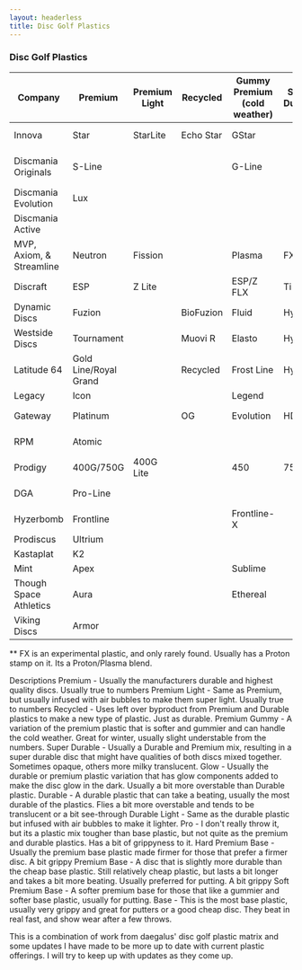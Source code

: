 ```yaml
---
layout: headerless
title: Disc Golf Plastics
---
```


### Disc Golf Plastics

| Company                  | Premium               | Premium Light | Recycled  | Gummy Premium (cold weather) | Super Durable | Glow         | Durable   | Durable Light | Pro            | Hard Premium Base       | Premium Base                 | Soft Premium Base | Base Glow   | Base       |
| ------------------------ | --------------------- | ------------- | --------- | ---------------------------- | ------------- | ------------ | --------- | ------------- | -------------- | ----------------------- | ---------------------------- | ----------------- | ----------- | ---------- |
| Innova                   | Star                  | StarLite      | Echo Star | GStar                        |               | Glow Champ   | Champion  | Blizzard      | Pro            | KC-Pro                  | XT                           | R-Pro             | DX Glow     | DX         |
| Discmania Originals      | S-Line                |               |           | G-Line                       |               | Glow C-Line  | C-Line    |               | P-Line         |                         | X-Line                       |                   | D-Line Glow | D-Line     |
| Discmania Evolution      | Lux                   |               |           |                              |               |              | Neo       |               |                |                         |                              |                   |             | Exo        |
| Discmania Active         |                       |               |           |                              |               |              |           |               | Active Premium |                         |                              |                   |             | Active     |
| MVP, Axiom, & Streamline | Neutron               | Fission       |           | Plasma                       | FX**          | Eclipse      | Proton    |               |                | Electron Firm           | Electron                     | Electron Soft     |             |            |
| Discraft                 | ESP                   | Z Lite        |           | ESP/Z FLX                    | Ti            | ESP/Z Glo    | Elite Z   | Z Lite        | Elite X        | Jawbreaker/Rubber Blend | Jawbreaker                   | Pro-D Soft        | Pro-D Glo   | Pro D      |
| Dynamic Discs            | Fuzion                |               | BioFuzion | Fluid                        | Hybrid        | Moonshine    | Lucid     | Lucid Air     |                | Classic                 | Classic Blend                | Classic Soft      |             | Prime      |
| Westside Discs           | Tournament            |               | Muovi R   | Elasto                       | Hybrid        | Moonshine    | VIP       | VIP Air       |                | BT Hard                 | BT Medium                    | BT Soft           |             | Origio     |
| Latitude 64              | Gold Line/Royal Grand |               | Recycled  | Frost Line                   | Hybrid        | Moonshine    | Opto Line | Opto Air      |                | Zero Line Hard          | Zero Line Medium/Royal Sense | Zero Line Soft    |             | Retro Line |
| Legacy                   | Icon                  |               |           | Legend                       |               |              | Pinnacle  | Ultralight    |                | Protege                 |                              | Gravity           |             | Excel      |
| Gateway                  | Platinum              |               | OG        | Evolution                    | HD            | Diamond Glow | Diamond   |               |                | Pure White              | Firm                         | Super Soft        | Super Glow  | Soft       |
| RPM                      | Atomic                |               |           |                              |               |              | Cosmic    |               |                |                         | Magma                        | Magma Soft        |             | Strata     |
| Prodigy                  | 400G/750G             | 400G Lite     |           | 450                          | 750           | 400 Glow     | 400/400S  | 400S Light    |                | 350G                    | 300S                         | 350Rx             |             | 200        |
| DGA                      | Pro-Line              |               |           |                              |               | Glow SP-Line | SP-Line   | RDGA          |                |                         |                              | Signature-Line    |             | D-Line     |
| Hyzerbomb                | Frontline             |               |           | Frontline-X                  |               |              | Recon     |               |                | Baseline Hard           | Baseline                     | Baseline Soft     |             |            |
| Prodiscus                | Ultrium               |               |           |                              |               |              | Premium   |               |                |                         | Base                         |                   |             |            |
| Kastaplat                | K2                    |               |           |                              |               | K1 Glow      | K1        |               |                |                         | K3                           |                   |             |            |
| Mint                     | Apex                  |               |           | Sublime                      |               | Nocturnal    | Eternal   |               |                |                         | Royal                        |                   |             |            |
| Though Space Athletics   | Aura                  |               |           | Ethereal                     |               |              | Ethos     |               |                |                         |                              |                   |             |            |
| Viking Discs             | Armor                 |               |           |                              |               |              | Storm     | Air           |                |                         |                              |                   |             | Ground     |

** FX is an experimental plastic, and only rarely found. Usually has a Proton stamp on it. Its a Proton/Plasma blend.

Descriptions
Premium - Usually the manufacturers durable and highest quality discs. Usually true to numbers
Premium Light - Same as Premium, but usually infused with air bubbles to make them super light. Usually true to numbers
Recycled - Uses left over byproduct from Premium and Durable plastics to make a new type of plastic. Just as durable.
Premium Gummy - A variation of the premium plastic that is softer and gummier and can handle the cold weather. Great for winter, usually slight understable from the numbers.
Super Durable - Usually a Durable and Premium mix, resulting in a super durable disc that might have qualities of both discs mixed together. Sometimes opaque, others more milky translucent.
Glow - Usually the durable or premium plastic variation that has glow components added to make the disc glow in the dark. Usually a bit more overstable than Durable plastic.
Durable - A durable plastic that can take a beating, usually the most durable of the plastics. Flies a bit more overstable and tends to be translucent or a bit see-through
Durable Light - Same as the durable plastic but infused with air bubbles to make it lighter.
Pro - I don't really throw it, but its a plastic mix tougher than base plastic, but not quite as the premium and durable plastics. Has a bit of grippyness to it.
Hard Premium Base - Usually the premium base plastic made firmer for those that prefer a firmer disc. A bit grippy
Premium Base - A disc that is slightly more durable than the cheap base plastic. Still relatively cheap plastic, but lasts a bit longer and takes a bit more beating. Usually preferred for putting. A bit grippy
Soft Premium Base - A softer premium base for those that like a gummier and softer base plastic, usually for putting.
Base - This is the most base plastic, usually very grippy and great for putters or a good cheap disc. They beat in real fast, and show wear after a few throws.

This is a combination of work from daegalus' disc golf plastic matrix and some updates I have made to be more up to date with current plastic offerings. I will try to keep up with updates as they come up.
